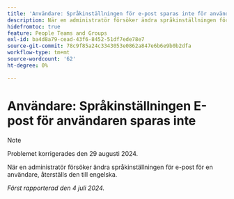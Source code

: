 ```yaml
---
title: 'Användare: Språkinställningen för e-post sparas inte för användaren'
description: När en administratör försöker ändra språkinställningen för e-post för en användare, återställs den till engelska.
hidefromtoc: true
feature: People Teams and Groups
exl-id: ba4d8a79-cead-43f6-8452-51df7ede78e7
source-git-commit: 78c9f85a24c3343053e0862a847e6b6e9b0b2dfa
workflow-type: tm+mt
source-wordcount: '62'
ht-degree: 0%

---
```


# Användare: Språkinställningen E-post för användaren sparas inte

>[!NOTE]
>
>Problemet korrigerades den 29 augusti 2024.

När en administratör försöker ändra språkinställningen för e-post för en användare, återställs den till engelska.

_Först rapporterad den 4 juli 2024._
